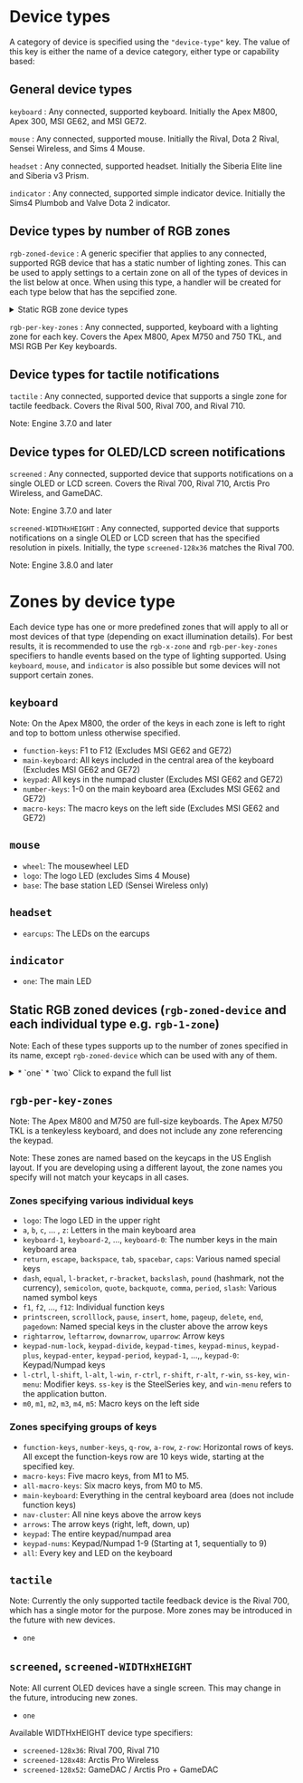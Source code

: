 # Device types #

A category of device is specified using the `"device-type"` key. The value of this key is either the name of a device category, either type or capability based:

## General device types ##

`keyboard`
: Any connected, supported keyboard. Initially the Apex M800, Apex 300, MSI GE62, and MSI GE72.

`mouse`
: Any connected, supported mouse. Initially the Rival, Dota 2 Rival, Sensei Wireless, and Sims 4 Mouse.

`headset`
: Any connected, supported headset. Initially the Siberia Elite line and Siberia v3 Prism.

`indicator`
: Any connected, supported simple indicator device. Initially the Sims4 Plumbob and Valve Dota 2 indicator.

## Device types by number of RGB zones ##

`rgb-zoned-device`
: A generic specifier that applies to any connected, supported RGB device that has a static number of lighting zones.  This can be used to apply settings to a certain zone on all of the types of devices in the list below at once.  When using this type, a handler will be created for each type below that has the sepcified zone. 

<details>
  <summary>Static RGB zone device types</summary>

  1. `rgb-1-zone`: Any connected, supported, single zone RGB device.  Covers the Siberia Elite line of headsets, Siberia v3 Prism, Sims 4 line of products, Rival 100, and Rival 110.

  2. `rgb-2-zone`: Any connected, supported, dual zone RGB device.  Covers the Rival, Rival 300, Rival 500, and Rival 700 mice lines, Arctis 5, Arctis Pro, QCK Prism Cloth line of mousepads.

  3. `rgb-3-zone`: Any connected, supported, three zone RGB device. Covers the Sensei Wireless mouse and MSI 3 Zone RGB Keyboard.

  4. `rgb-5-zone`: Any connected, supported, five zone RGB device. Covers the Apex 150, Apex 300, and MSI GT72 keyboards.

  5. `rgb-8-zone`: Any connected, supported, six zone RGB device.  Covers the Rival 600 and Rival 650 mice.

  6. `rgb-12-zone`: Any connected, supported, twelve zone RGB device.  Covers the QCK Prism mousepad.

  7. `rgb-17-zone`: Any connected, supported, seventeen zone RGB device.  Covers the MSI Z270 Gaming Pro Carbon motherboard.

  8. `rgb-24-zone`: Any connected, supported, twenty-four zone RGB device.  Covers the MSI Mystic Light.

  9. `rgb-103-zone`: Any connected, supported, one hundred three zone RGB device.  Covers the MSI MPG27C and MPG27CQ monitors.
</details>

`rgb-per-key-zones`
: Any connected, supported, keyboard with a lighting zone for each key.  Covers the Apex M800, Apex M750 and 750 TKL, and MSI RGB Per Key keyboards.

## Device types for tactile notifications ##

`tactile`
: Any connected, supported device that supports a single zone for tactile feedback.  Covers the Rival 500, Rival 700, and Rival 710.

Note: Engine 3.7.0 and later

## Device types for OLED/LCD screen notifications ##

`screened`
: Any connected, supported device that supports notifications on a single OLED or LCD screen.  Covers the Rival 700, Rival 710, Arctis Pro Wireless, and GameDAC.

Note: Engine 3.7.0 and later

`screened-WIDTHxHEIGHT`
: Any connected, supported device that supports notifications on a single OLED or LCD screen that has the specified resolution in pixels.  Initially, the type `screened-128x36` matches the Rival 700.

Note: Engine 3.8.0 and later

# Zones by device type #

Each device type has one or more predefined zones that will apply to all or most devices of that type (depending on exact illumination details).  For best results, it is recommended to use the `rgb-x-zone` and `rgb-per-key-zones` specifiers to handle events based on the type of lighting supported.  Using `keyboard`, `mouse`, and `indicator` is also possible but some devices will not support certain zones.

## `keyboard` ##

Note: On the Apex M800, the order of the keys in each zone is left to right and top to bottom unless otherwise specified.

* `function-keys`: F1 to F12 (Excludes MSI GE62 and GE72)
* `main-keyboard`: All keys included in the central area of the keyboard  (Excludes MSI GE62 and GE72)
* `keypad`: All keys in the numpad cluster (Excludes MSI GE62 and GE72)
* `number-keys`: 1-0 on the main keyboard area (Excludes MSI GE62 and GE72)
* `macro-keys`: The macro keys on the left side (Excludes MSI GE62 and GE72)

## `mouse` ##

* `wheel`: The mousewheel LED
* `logo`: The logo LED (excludes Sims 4 Mouse)
* `base`: The base station LED (Sensei Wireless only)

## `headset` ##

* `earcups`: The LEDs on the earcups

## `indicator` ##

* `one`: The main LED

## Static RGB zoned devices (`rgb-zoned-device` and each individual type e.g. `rgb-1-zone`) ##

Note: Each of these types supports up to the number of zones specified in its name, except `rgb-zoned-device` which can be used with any of them.

<details>
	<summary>
* `one`
* `two`
Click to expand the full list
</summary>
* `three`
* `four`
* `five`
* `six`
* `seven`
* `eight`
* `nine`
* `ten`
* `eleven`
* `twelve`
* `thirteen`
* `fourteen`
* `fifteen`
* `sixteen`
* `seventeen`
* `eighteen`
* `nineteen`
* `twenty`
* `twenty-one`
* `twenty-two`
* `twenty-three`
* `twenty-four`
* `twenty-five`
* `twenty-six`
* `twenty-seven`
* `twenty-eight`
* `twenty-nine`
* `thirty`
* `thirty-one`
* `thirty-two`
* `thirty-three`
* `thirty-four`
* `thirty-five`
* `thirty-six`
* `thirty-seven`
* `thirty-eight`
* `thirty-nine`
* `forty`
* `forty-one`
* `forty-two`
* `forty-three`
* `forty-four`
* `forty-five`
* `forty-six`
* `forty-seven`
* `forty-eight`
* `forty-nine`
* `fifty`
* `fifty-one`
* `fifty-two`
* `fifty-three`
* `fifty-four`
* `fifty-five`
* `fifty-six`
* `fifty-seven`
* `fifty-eight`
* `fifty-nine`
* `sixty`
* `sixty-one`
* `sixty-two`
* `sixty-three`
* `sixty-four`
* `sixty-five`
* `sixty-six`
* `sixty-seven`
* `sixty-eight`
* `sixty-nine`
* `seventy`
* `seventy-one`
* `seventy-two`
* `seventy-three`
* `seventy-four`
* `seventy-five`
* `seventy-six`
* `seventy-seven`
* `seventy-eight`
* `seventy-nine`
* `eighty`
* `eighty-one`
* `eighty-two`
* `eighty-three`
* `eighty-four`
* `eighty-five`
* `eighty-six`
* `eighty-seven`
* `eighty-eight`
* `eighty-nine`
* `ninety`
* `ninety-one`
* `ninety-two`
* `ninety-three`
* `ninety-four`
* `ninety-five`
* `ninety-six`
* `ninety-seven`
* `ninety-eight`
* `ninety-nine`
* `one-hundred`
* `one-hundred-one`
* `one-hundred-two`
* `one-hundred-three`
</details>

## `rgb-per-key-zones` ##

Note: The Apex M800 and M750 are full-size keyboards.  The Apex M750 TKL is a tenkeyless keyboard, and does not include any zone referencing the keypad.

Note: These zones are named based on the keycaps in the US English layout.  If you are developing using a different layout, the zone names you specify will not match your keycaps in all cases.

### Zones specifying various individual keys ###

* `logo`: The logo LED in the upper right
* `a`, `b`, `c`, ... , `z`: Letters in the main keyboard area
* `keyboard-1`, `keyboard-2`, ..., `keyboard-0`: The number keys in the main keyboard area
* `return`, `escape`, `backspace`, `tab`, `spacebar`, `caps`: Various named special keys
* `dash`, `equal`, `l-bracket`, `r-bracket`, `backslash`, `pound` (hashmark, not the currency), `semicolon`, `quote`, `backquote`, `comma`, `period`, `slash`: Various named symbol keys
* `f1`, `f2`, ..., `f12`: Individual function keys
* `printscreen`, `scrolllock`, `pause`, `insert`, `home`, `pageup`, `delete`, `end`, `pagedown`: Named special keys in the cluster above the arrow keys
* `rightarrow`, `leftarrow`, `downarrow`, `uparrow`: Arrow keys
* `keypad-num-lock`, `keypad-divide`, `keypad-times`, `keypad-minus`, `keypad-plus`, `keypad-enter`, `keypad-period`, `keypad-1`, ...,, `keypad-0`: Keypad/Numpad keys
* `l-ctrl`, `l-shift`, `l-alt`, `l-win`, `r-ctrl`, `r-shift`, `r-alt`, `r-win`, `ss-key`, `win-menu`: Modifier keys.  `ss-key` is the SteelSeries key, and `win-menu` refers to the application button.
* `m0`, `m1`, `m2`, `m3`, `m4`, `m5`: Macro keys on the left side

### Zones specifying groups of keys ###

* `function-keys`, `number-keys`, `q-row`, `a-row`, `z-row`: Horizontal rows of keys.  All except the function-keys row are 10 keys wide, starting at the specified key.
* `macro-keys`: Five macro keys, from M1 to M5.
* `all-macro-keys`: Six macro keys, from M0 to M5.
* `main-keyboard`: Everything in the central keyboard area (does not include function keys)
* `nav-cluster`: All nine keys above the arrow keys
* `arrows`: The arrow keys (right, left, down, up)
* `keypad`: The entire keypad/numpad area
* `keypad-nums`: Keypad/Numpad 1-9 (Starting at 1, sequentially to 9)
* `all`: Every key and LED on the keyboard

## `tactile`

Note: Currently the only supported tactile feedback device is the Rival 700, which has a single motor for the purpose.  More zones may be introduced in the future with new devices.

* `one`

## `screened`, `screened-WIDTHxHEIGHT`

Note: All current OLED devices have a single screen.  This may change in the future, introducing new zones.

* `one`

Available WIDTHxHEIGHT device type specifiers:

* `screened-128x36`: Rival 700, Rival 710
* `screened-128x48`: Arctis Pro Wireless
* `screened-128x52`: GameDAC / Arctis Pro + GameDAC
